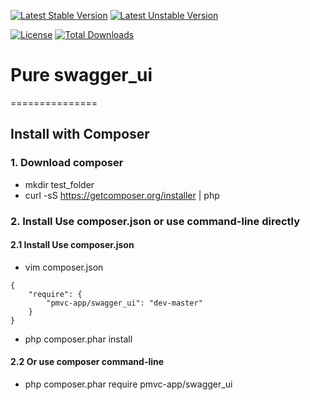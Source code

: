 [![Latest Stable Version](https://poser.pugx.org/pmvc-app/swagger_ui/v/stable)](https://packagist.org/packages/pmvc-app/swagger_ui) 
[![Latest Unstable Version](https://poser.pugx.org/pmvc-app/swagger_ui/v/unstable)](https://packagist.org/packages/pmvc-app/swagger_ui) 

[![License](https://poser.pugx.org/pmvc-app/swagger_ui/license)](https://packagist.org/packages/pmvc-app/swagger_ui)
[![Total Downloads](https://poser.pugx.org/pmvc-app/swagger_ui/downloads)](https://packagist.org/packages/pmvc-app/swagger_ui) 

# Pure swagger_ui 
===============

## Install with Composer
### 1. Download composer
   * mkdir test_folder
   * curl -sS https://getcomposer.org/installer | php

### 2. Install Use composer.json or use command-line directly
#### 2.1 Install Use composer.json
   * vim composer.json
```
{
    "require": {
        "pmvc-app/swagger_ui": "dev-master"
    }
}
```
   * php composer.phar install

#### 2.2 Or use composer command-line
   * php composer.phar require pmvc-app/swagger_ui


